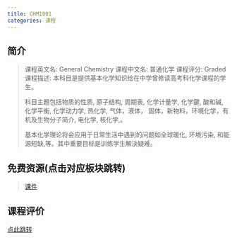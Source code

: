```yaml
---
title: CHM1001
categories: 课程
---
```


## 简介

> 课程英文名: General Chemistry
> 课程中文名: 普通化学
> 课程评分: Graded
> 课程描述: 本科目是提供基本化学知识给在中学曾修读高考科化学课程的学生。
>
>科目主題包括物质的性质, 原子结构, 周期表, 化学计量学, 化学鍵, 酸和碱, 化学平衡, 化学动力学, 热化学, 气体，液体， 固体，新物料，环境化学，有机及生物分子简介, 电化学, 核化学,。
>
>基本化学理论将会应用于日常生活中遇到的问题如全球暖化, 环境污染, 和能源短缺,等。其中重要目标是训练学生解決疑难。

## 免费资源(点击对应板块跳转)

> [课件](https://github.com/dsanying/CUHKSZ_course/tree/main/CHM1001/Courseware)

## 课程评价

[点此跳转](https://dsanying.github.io/cuhksz/course-evaluation/)